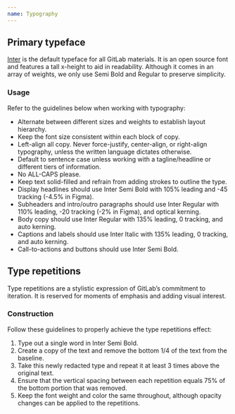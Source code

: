```yaml
---
name: Typography
---
```


## Primary typeface

[Inter](https://fonts.google.com/specimen/Inter?preview.text=Inter&preview.text_type=custom&query=Inter) is the default typeface for all GitLab materials. It is an open source font and features a tall x-height to aid in readability. Although it comes in an array of weights, we only use Semi Bold and Regular to preserve simplicity.

### Usage

Refer to the guidelines below when working with typography:

- Alternate between different sizes and weights to establish layout hierarchy.
- Keep the font size consistent within each block of copy.
- Left-align all copy. Never force-justify, center-align, or right-align typography, unless the written language dictates otherwise.
- Default to sentence case unless working with a tagline/headline or different tiers of information.
- No ALL-CAPS please.
- Keep text solid-filled and refrain from adding strokes to outline the type.
- Display headlines should use Inter Semi Bold with 105% leading and -45 tracking (-4.5% in Figma).
- Subheaders and intro/outro paragraphs should use Inter Regular with 110% leading, -20 tracking (-2% in Figma), and optical kerning.
- Body copy should use Inter Regular with 135% leading, 0 tracking, and auto kerning.
- Captions and labels should use Inter Italic with 135% leading, 0 tracking, and auto kerning.
- Call-to-actions and buttons should use Inter Semi Bold.

<figure-img alt="Typography samples" label="Inter typography samples" src="/img/brand/typography.svg"></figure-img>

## Type repetitions

Type repetitions are a stylistic expression of GitLab’s commitment to iteration. It is reserved for moments of emphasis and adding visual interest.

<figure-img alt="Type repetitions mockup" label="Type repetitions mockup" src="/img/brand/devops-shirt-mockup.png" width="480"></figure-img>

### Construction

Follow these guidelines to properly achieve the type repetitions effect:

1. Type out a single word in Inter Semi Bold.
1. Create a copy of the text and remove the bottom 1/4 of the text from the baseline.
1. Take this newly redacted type and repeat it at least 3 times above the original text.
1. Ensure that the vertical spacing between each repetition equals 75% of the bottom portion that was removed.
1. Keep the font weight and color the same throughout, although opacity changes can be applied to the repetitions.

<figure-img alt="Type repetitions" label="Type repetition settings" src="/img/brand/type-repetitions-construction.svg"></figure-img>
